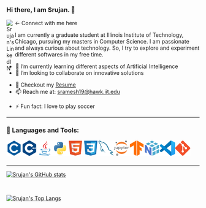 ### Hi there, I am Srujan. 👋
 
<- Connect with me here
<a href="https://www.linkedin.com/in/srujan-r-1562561b3/">
  <img align="left" alt="Srujan's LinkedIN" width="22px" src="https://raw.githubusercontent.com/peterthehan/peterthehan/master/assets/linkedin.svg" />
</a>
<br>

I am currently a graduate student at Illinois Institute of Technology, Chicago, pursuing my masters in Computer Science. I am passionate and always curious about technology. So, I try to explore and experiment different softwares in my free time. 

<!-- - 🔭 I’m currently working on ... -->
- 🌱 I’m currently learning different aspects of Artificial Intelligence
- 👯 I’m looking to collaborate on innovative solutions
<!-- - 💬 Ask me about ... -->
- 📝 Checkout my [Resume](https://docs.google.com/document/d/1T-0PfQdjVAhrBbQ1_dcwoAX_AWPB8bbbgQ56op-wmZY/edit?usp=sharing)
- 📫 Reach me at: sramesh19@hawk.iit.edu
<!-- - 😄 Pronouns: ... -->
- ⚡ Fun fact: I love to play soccer

---

### 🔨 Languages and Tools:

<img align="left" alt="C" width="40px" src="https://github.com/devicons/devicon/blob/master/icons/c/c-plain.svg">
<img align="left" alt="C++" width="40px" src="https://github.com/devicons/devicon/blob/master/icons/cplusplus/cplusplus-plain.svg">
<img align="left" alt="Java" width="40px" src="https://github.com/devicons/devicon/blob/master/icons/java/java-original.svg">
<img align="left" alt="Python" width="40px" src="https://github.com/devicons/devicon/blob/master/icons/python/python-original.svg">

<img align="left" alt="HTML5" width="40px" src="https://github.com/devicons/devicon/blob/master/icons/html5/html5-original.svg">
<img align="left" alt="CSS3" width="40px" src="https://github.com/devicons/devicon/blob/master/icons/css3/css3-original.svg">
<img align="left" alt="MySQL" width="40px" src="https://github.com/devicons/devicon/blob/master/icons/mysql/mysql-original.svg">

<img align="left" alt="Jupyter" width="40px" src="https://github.com/devicons/devicon/blob/master/icons/jupyter/jupyter-original-wordmark.svg">
<img align="left" alt="Tensorflow" width="40px" src="https://github.com/devicons/devicon/blob/master/icons/tensorflow/tensorflow-original.svg">
<img align="left" alt="Numpy" width="40px" src="https://github.com/devicons/devicon/blob/master/icons/numpy/numpy-original.svg">
<img align="left" alt="VS code" width="40px" src="https://github.com/devicons/devicon/blob/master/icons/vscode/vscode-original.svg">
<img align="left" alt="Git" width="40px" src="https://github.com/devicons/devicon/blob/master/icons/git/git-original.svg">

<br>
<br>
<br>

---

[![Srujan's GitHub stats](https://github-readme-stats.vercel.app/api?username=srujrs&show_icons=true&hide_border=false&theme=radical)](https://github.com/anuraghazra/github-readme-stats)

<!-- <img align="left" alt="srujrs's GitHub stats" src="https://github-readme-stats.vercel.app/api?username=srujrs&show_icons=true&hide_border=false&theme=radical"> -->

<br>

[![Srujan's Top Langs](https://github-readme-stats.vercel.app/api/top-langs/?username=srujrs&layout=compact)](https://github.com/anuraghazra/github-readme-stats)

<!-- <img align="left" alt="srujrs's Top Languages" src="https://github-readme-stats.vercel.app/api/top-langs/?username=srujrs&layout=compact"> -->